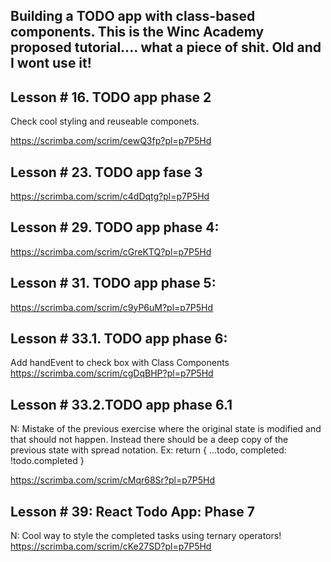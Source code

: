 ## Building a TODO app with class-based components. This is the Winc Academy proposed tutorial.... what a piece of shit. Old and I wont use it!

## Lesson # 16. TODO app phase 2
Check cool styling and reuseable componets.

https://scrimba.com/scrim/cewQ3fp?pl=p7P5Hd

## Lesson # 23. TODO app fase 3
https://scrimba.com/scrim/c4dDqtg?pl=p7P5Hd

## Lesson # 29. TODO app phase 4:
https://scrimba.com/scrim/cGreKTQ?pl=p7P5Hd

## Lesson # 31. TODO app phase 5:
https://scrimba.com/scrim/c9yP6uM?pl=p7P5Hd

## Lesson # 33.1. TODO app phase 6:
Add handEvent to check box with Class Components
https://scrimba.com/scrim/cgDqBHP?pl=p7P5Hd

## Lesson # 33.2.TODO app phase 6.1
N: Mistake of the previous exercise where the original state is modified and that should not happen. Instead there should be a deep copy of the previous state with spread notation. Ex:
   		return {
                        ...todo,
                        completed: !todo.completed
                    }

https://scrimba.com/scrim/cMqr68Sr?pl=p7P5Hd

## Lesson # 39: React Todo App: Phase 7
N: Cool way to style the completed tasks using ternary operators!
https://scrimba.com/scrim/cKe27SD?pl=p7P5Hd
